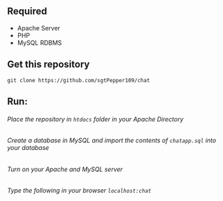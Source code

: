 ## Required
   - Apache Server
   - PHP
   - MySQL RDBMS

## Get this repository
`git clone https://github.com/sgtPepper109/chat`

## Run:
###### Place the repository in `htdocs` folder in your Apache Directory
###### Create a database in MySQL and import the contents of `chatapp.sql` into your database
###### Turn on your Apache and MySQL server
###### Type the following in your browser `localhost:chat`
